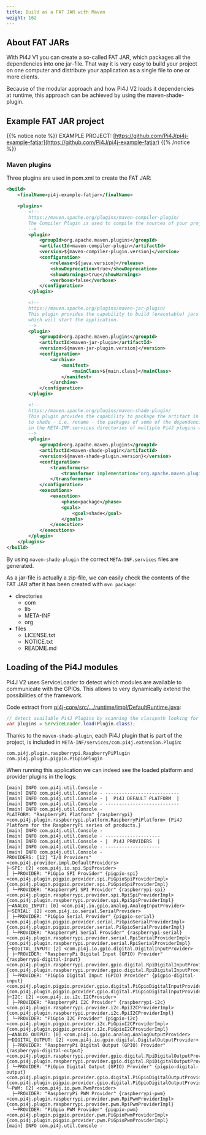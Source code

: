 ```yaml
---
title: Build as a FAT JAR with Maven
weight: 162
---
```


## About FAT JARs

With Pi4J V1 you can create a so-called FAT JAR, which packages all the dependencies into one jar-file. That way it is
very easy to build your project on one computer and distribute your application as a single file to one or more clients.

Because of the modular approach and how Pi4J V2 loads it dependencies at runtime, this approach can be achieved by using
the maven-shade-plugin.

## Example FAT JAR project

{{% notice note %}}
EXAMPLE PROJECT: [https://github.com/Pi4J/pi4j-example-fatjar](https://github.com/Pi4J/pi4j-example-fatjar)
{{% /notice %}}

### Maven plugins

Three plugins are used in pom.xml to create the FAT JAR:

```xml
<build>
    <finalName>pi4j-example-fatjar</finalName>

    <plugins>
        <!--
        https://maven.apache.org/plugins/maven-compiler-plugin/
        The Compiler Plugin is used to compile the sources of your project.
        -->
        <plugin>
            <groupId>org.apache.maven.plugins</groupId>
            <artifactId>maven-compiler-plugin</artifactId>
            <version>${maven-compiler-plugin.version}</version>
            <configuration>
                <release>${java.version}</release>
                <showDeprecation>true</showDeprecation>
                <showWarnings>true</showWarnings>
                <verbose>false</verbose>
            </configuration>
        </plugin>

        <!--
        https://maven.apache.org/plugins/maven-jar-plugin/
        This plugin provides the capability to build (executable) jars and is used here to set the mainClass
        which will start the application.
        -->
        <plugin>
            <groupId>org.apache.maven.plugins</groupId>
            <artifactId>maven-jar-plugin</artifactId>
            <version>${maven-jar-plugin.version}</version>
            <configuration>
                <archive>
                    <manifest>
                        <mainClass>${main.class}</mainClass>
                    </manifest>
                </archive>
            </configuration>
        </plugin>

        <!--
        https://maven.apache.org/plugins/maven-shade-plugin/
        This plugin provides the capability to package the artifact in an uber-jar, including its dependencies and
        to shade - i.e. rename - the packages of some of the dependencies. The transformer will combine the files
        in the META-INF.services directories of multiple Pi4J plugins with the same package name into one file.
        -->
        <plugin>
            <groupId>org.apache.maven.plugins</groupId>
            <artifactId>maven-shade-plugin</artifactId>
            <version>${maven-shade-plugin.version}</version>
            <configuration>
                <transformers>
                    <transformer implementation="org.apache.maven.plugins.shade.resource.ServicesResourceTransformer"/>
                </transformers>
            </configuration>
            <executions>
                <execution>
                    <phase>package</phase>
                    <goals>
                        <goal>shade</goal>
                    </goals>
                </execution>
            </executions>
        </plugin>
    </plugins>
</build>
```

By using `maven-shade-plugin` the correct `META-INF.services` files are generated.

As a jar-file is actually a zip-file, we can easily check the contents of the FAT JAR after it has been created with
`mvn package`:

* directories
  * com
  * lib
  * META-INF
  * org
* files
  * LICENSE.txt
  * NOTICE.txt
  * README.md

## Loading of the Pi4J modules

Pi4J V2 uses ServiceLoader to detect which modules are available to communicate with the GPIOs. This allows to very 
dynamically extend the possibilities of the framework.

Code extract from [pi4j-core/src/.../runtime/impl/DefaultRuntime.java](https://github.com/Pi4J/pi4j-v2/blob/develop/pi4j-core/src/main/java/com/pi4j/runtime/impl/DefaultRuntime.java#L224):

```java
// detect available Pi4J Plugins by scanning the classpath looking for plugin instances
var plugins = ServiceLoader.load(Plugin.class);
```

Thanks to the `maven-shade-plugin`, each Pi4J plugin that is part of the project, is included in 
`META-INF/services/com.pi4j.extension.Plugin`:

```
com.pi4j.plugin.raspberrypi.RaspberryPiPlugin
com.pi4j.plugin.pigpio.PiGpioPlugin
```

When running this application we can indeed see the loaded platform and provider plugins in the logs:

```
[main] INFO com.pi4j.util.Console - 
[main] INFO com.pi4j.util.Console - ---------------------------
[main] INFO com.pi4j.util.Console - |  Pi4J DEFAULT PLATFORM  |
[main] INFO com.pi4j.util.Console - ---------------------------
[main] INFO com.pi4j.util.Console - 
PLATFORM: "RaspberryPi Platform" {raspberrypi} <com.pi4j.plugin.raspberrypi.platform.RaspberryPiPlatform> {Pi4J Platform for the RaspberryPi series of products.} 
[main] INFO com.pi4j.util.Console - 
[main] INFO com.pi4j.util.Console - --------------------
[main] INFO com.pi4j.util.Console - |  Pi4J PROVIDERS  |
[main] INFO com.pi4j.util.Console - --------------------
[main] INFO com.pi4j.util.Console - 
PROVIDERS: [12] "I/O Providers" <com.pi4j.provider.impl.DefaultProviders> 
├─SPI: [2] <com.pi4j.io.spi.SpiProvider> 
│ ├─PROVIDER: "PiGpio SPI Provider" {pigpio-spi} <com.pi4j.plugin.pigpio.provider.spi.PiGpioSpiProviderImpl> {com.pi4j.plugin.pigpio.provider.spi.PiGpioSpiProviderImpl} 
│ └─PROVIDER: "RaspberryPi SPI Provider" {raspberrypi-spi} <com.pi4j.plugin.raspberrypi.provider.spi.RpiSpiProviderImpl> {com.pi4j.plugin.raspberrypi.provider.spi.RpiSpiProviderImpl} 
├─ANALOG_INPUT: [0] <com.pi4j.io.gpio.analog.AnalogInputProvider> 
├─SERIAL: [2] <com.pi4j.io.serial.SerialProvider> 
│ ├─PROVIDER: "PiGpio Serial Provider" {pigpio-serial} <com.pi4j.plugin.pigpio.provider.serial.PiGpioSerialProviderImpl> {com.pi4j.plugin.pigpio.provider.serial.PiGpioSerialProviderImpl} 
│ └─PROVIDER: "RaspberryPi Serial Provider" {raspberrypi-serial} <com.pi4j.plugin.raspberrypi.provider.serial.RpiSerialProviderImpl> {com.pi4j.plugin.raspberrypi.provider.serial.RpiSerialProviderImpl} 
├─DIGITAL_INPUT: [2] <com.pi4j.io.gpio.digital.DigitalInputProvider> 
│ ├─PROVIDER: "RaspberryPi Digital Input (GPIO) Provider" {raspberrypi-digital-input} <com.pi4j.plugin.raspberrypi.provider.gpio.digital.RpiDigitalInputProviderImpl> {com.pi4j.plugin.raspberrypi.provider.gpio.digital.RpiDigitalInputProviderImpl} 
│ └─PROVIDER: "PiGpio Digital Input (GPIO) Provider" {pigpio-digital-input} <com.pi4j.plugin.pigpio.provider.gpio.digital.PiGpioDigitalInputProviderImpl> {com.pi4j.plugin.pigpio.provider.gpio.digital.PiGpioDigitalInputProviderImpl} 
├─I2C: [2] <com.pi4j.io.i2c.I2CProvider> 
│ ├─PROVIDER: "RaspberryPi I2C Provider" {raspberrypi-i2c} <com.pi4j.plugin.raspberrypi.provider.i2c.RpiI2CProviderImpl> {com.pi4j.plugin.raspberrypi.provider.i2c.RpiI2CProviderImpl} 
│ └─PROVIDER: "PiGpio I2C Provider" {pigpio-i2c} <com.pi4j.plugin.pigpio.provider.i2c.PiGpioI2CProviderImpl> {com.pi4j.plugin.pigpio.provider.i2c.PiGpioI2CProviderImpl} 
├─ANALOG_OUTPUT: [0] <com.pi4j.io.gpio.analog.AnalogOutputProvider> 
├─DIGITAL_OUTPUT: [2] <com.pi4j.io.gpio.digital.DigitalOutputProvider> 
│ ├─PROVIDER: "RaspberryPi Digital Output (GPIO) Provider" {raspberrypi-digital-output} <com.pi4j.plugin.raspberrypi.provider.gpio.digital.RpiDigitalOutputProviderImpl> {com.pi4j.plugin.raspberrypi.provider.gpio.digital.RpiDigitalOutputProviderImpl} 
│ └─PROVIDER: "PiGpio Digital Output (GPIO) Provider" {pigpio-digital-output} <com.pi4j.plugin.pigpio.provider.gpio.digital.PiGpioDigitalOutputProviderImpl> {com.pi4j.plugin.pigpio.provider.gpio.digital.PiGpioDigitalOutputProviderImpl} 
└─PWM: [2] <com.pi4j.io.pwm.PwmProvider> 
  ├─PROVIDER: "RaspberryPi PWM Provider" {raspberrypi-pwm} <com.pi4j.plugin.raspberrypi.provider.pwm.RpiPwmProviderImpl> {com.pi4j.plugin.raspberrypi.provider.pwm.RpiPwmProviderImpl} 
  └─PROVIDER: "PiGpio PWM Provider" {pigpio-pwm} <com.pi4j.plugin.pigpio.provider.pwm.PiGpioPwmProviderImpl> {com.pi4j.plugin.pigpio.provider.pwm.PiGpioPwmProviderImpl} 
[main] INFO com.pi4j.util.Console - 
```